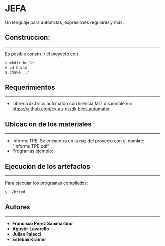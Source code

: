 # JEFA

Un lenguaje para autómatas, expresiones regulares y más.


## Construccion:
-----------------------------

Es posible construir el proyecto con

```sh
$ mkdir build
$ cd build
$ cmake ../
```

## Requerimientos
----------------------------

- Libreria dk.brics.automaton con licencia MIT disponible en: <https://github.com/cs-au-dk/dk.brics.automaton>

## Ubicacion de los materiales
----------------------------
* Informe TPE: Se encuentra en la raiz del proyecto con el nombre: "Informe TPE.pdf"
* Programas ejemplo: 


## Ejecucion de los artefactos
----------------------------

Para ejecutar los programas compilados:

```sh
$ ./httpd
```

## Autores
-----------------------------

* **Francisco Perez Sammartino**
* **Agustin Lavarello**
* **Julian Palacci**
* **Esteban Kramer**
